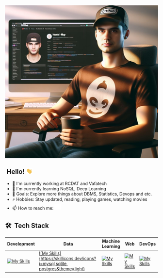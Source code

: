 [![Header](readme_header.png "Header")](https://github.com/hamid-mp)

## &nbsp;Hello! <img src="./wave.gif" width="22" style="width: 20px;" />

- 🔭 I'm currently working at RCDAT and Vafatech
- 🌱 I'm currently learning NoSQL, Deep Learning
- 🥅 Goals: Explore more things about DBMS, Statistics, Devops and etc.
- ⚡ Hobbies: Stay updated, reading, playing games, watching movies
- 📫 How to reach me: <a href="https://www.linkedin.com/in/mohamadali-mahmoodpour/"><img alt="Erick Escriba | LinkedIn" width="20px" src="./linkedin.svg"/></a>

<!-- **Support my work on:**

[<img src="https://img.shields.io/badge/PayPal-%2300457C.svg?&style=for-the-badge&logo=paypal&logoColor=%23FFFFFF"/>](https://www.paypal.com/paypalme/erickescriba?country.x=PE&locale.x=en_US) -->

## 🛠 &nbsp;Tech Stack

| Development| Data| Machine Learning| Web| DevOps 
|----- | ----- | ------ | ------ | ------ |
|[![My Skills](https://skillicons.dev/icons?i=py,opencv,matlab,r&theme=light)](https://skillicons.dev)|[![My Skills](https://skillicons.dev/icons?i=mysql,sqlite, postgres&theme=light)](https://skillicons.dev)|[![My Skills](https://skillicons.dev/icons?i=pytorch,sklearn&theme=light)](https://skillicons.dev)|[![My Skills](https://skillicons.dev/icons?i=flask,fastapi,selenium,postman&theme=light)](https://skillicons.dev)|[![My Skills](https://skillicons.dev/icons?i=docker,git,github,linux&theme=light)](https://skillicons.dev)| 


<!-- ## &#x1f4c8; Github Stats -->

<!-- <p> <a href="https://github.com/ryo-ma/github-profile-trophy"><img src="https://github-profile-trophy.vercel.app/?username=hamid-mp2&rank=SECRET,SS,S,AAA,AA,A&theme=discord&margin-w=10&margin-h=0&border-color=black&no-frame=true" alt="hamid-mp" /></a> </p> -->

<!-- <a href="https://github.com/hamid-mp/hamid-mp" target="_blank" >
  <img height="160em" src="https://github-readme-stats.vercel.app/api?username=hamid-mp&show_icons=true&line_height=27&count_private=true&theme=discord_old_blurple&bg_color=20232a&hide_border=true&hide_title=true" alt="My Github Stats"  /> 
</a>
<a href="https://github.com/hamid-mp/hamid-mp" target="_blank">
  <img height="160em" src="https://github-readme-stats.vercel.app/api/top-langs/?username=hamid-mp&count_private=false&hide=css,html&theme=discord_old_blurple&bg_color=20232a&hide_border=true&layout=compact&langs_count=6" />
</a>
-->
<!-- Featured Projects -->

<!-- <a href="https://github.com/hamid-mp/portfolio-ts" target="_blank">
  <img align="center" src="https://github-readme-stats.vercel.app/api/pin/?username=hamid-mp&repo=portfolio-ts&theme=discord_old_blurple&bg_color=20232a&hide_border=true" />
</a>
<a href="https://github.com/hamid-mp/react-ts-intl" target="_blank">
  <img align="center" src="https://github-readme-stats.vercel.app/api/pin/?username=hamid-mp&repo=react-ts-intl&theme=discord_old_blurple&bg_color=20232a&hide_border=true" />
</a> -->
